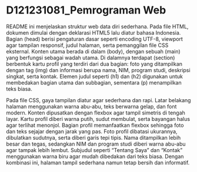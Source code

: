 # D121231081_Pemrograman Web
README ini menjelaskan struktur web data diri sederhana. Pada file HTML, dokumen dimulai dengan deklarasi HTML5 lalu diatur bahasa Indonesia. Bagian (head) berisi pengaturan dasar seperti encoding UTF-8, viewport agar tampilan responsif, judul halaman, serta pemanggilan file CSS eksternal. Konten utama berada di dalam (body), dengan sebuah (main) yang berfungsi sebagai wadah utama. Di dalamnya terdapat (section) berbentuk kartu profil yang terdiri dari dua bagian: foto yang ditampilkan dengan tag (img) dan informasi berupa nama, NIM, program studi, deskripsi singkat, serta kontak. Elemen judul seperti (h1) dan (h2) digunakan untuk membedakan bagian utama dan subbagian, sementara (p) menampilkan teks biasa.

Pada file CSS, gaya tampilan diatur agar sederhana dan rapi. Latar belakang halaman menggunakan warna abu-abu, teks berwarna gelap, dan font modern. Konten dipusatkan dengan flexbox agar tampil simetris di tengah layar. Kartu profil diberi warna putih, sudut membulat, serta bayangan halus agar terlihat menonjol. Bagian profil memanfaatkan flexbox sehingga foto dan teks sejajar dengan jarak yang pas. Foto profil dibatasi ukurannya, dibulatkan sudutnya, serta diberi garis tepi tipis. Nama ditampilkan lebih besar dan tegas, sedangkan NIM dan program studi diberi warna abu-abu agar tampak lebih lembut. Subjudul seperti “Tentang Saya” dan “Kontak” menggunakan warna biru agar mudah dibedakan dari teks biasa. Dengan kombinasi ini, halaman tampil sederhana namun tetap bersih dan informatif.